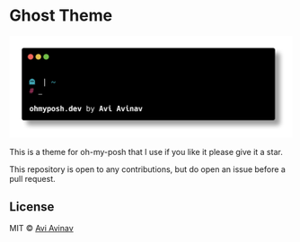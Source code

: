 # Ghost Theme

<img src="ghost.png" />

This is a theme for oh-my-posh that I use if you like it please give it a star.

This repository is open to any contributions, but do open an issue before a pull request.

## License

MIT © [Avi Avinav](https://github.com/AviAvinav)
